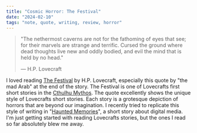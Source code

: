 ```yaml
---
title: "Cosmic Horror: The Festival"
date: "2024-02-10"
tags: "note, quote, writing, review, horror"
---
```


> "The nethermost caverns are not for the fathoming of eyes that see; for their marvels are strange and terrific. Cursed the ground where dead thoughts live new and oddly bodied, and evil the mind that is held by no head."
>
> — H.P. Lovecraft

I loved reading [The Festival](https://www.hplovecraft.com/writings/texts/fiction/f.aspx) by H.P. Lovecraft, especially this quote by "the mad Arab" at the end of the story. The Festival is one of Lovecrafts first short stories in the [Cthulhu Mythos](https://en.m.wikipedia.org/wiki/Cthulhu_Mythos). The quote excellently shows the unique style of Lovecrafts short stories. Each story is a grotesque depiction of horrors that are beyond our imagination. I recently tried to replicate this style of writing in  "[Haunted Memories](/posts/2023-09-10-short-story-haunted-memories)", a short story about digital media. I'm just getting started with reading Lovecrafts stories, but the ones I read so far absolutely blew me away.
